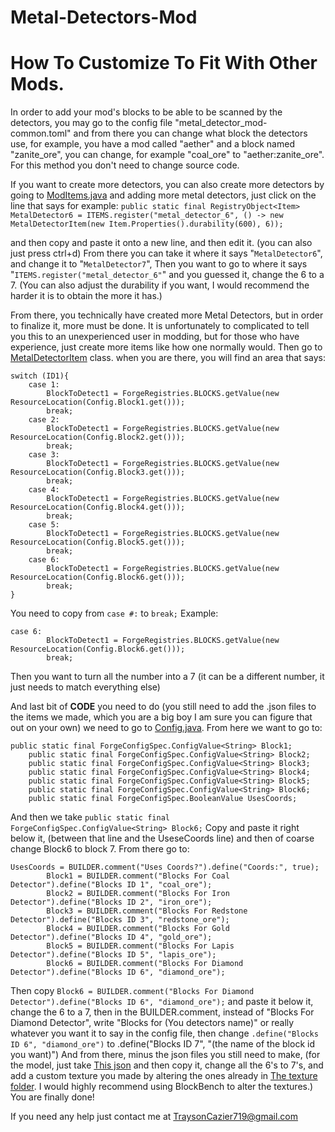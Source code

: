 # Metal-Detectors-Mod
# How To Customize To Fit With Other Mods.
In order to add your mod's blocks to be able to be scanned by the detectors,
you may go to the config file "metal_detector_mod-common.toml" and from there
you can change what block the detectors use, for example, you have a mod called
"aether" and a block named "zanite_ore", you can change, for example "coal_ore"
to "aether:zanite_ore". For this method you don't need to change source code.

  If you want to create more detectors, you can also create more detectors by going to
  [ModItems.java](MetalDetectors/src/main/java/com/MetalDetectors/ModItems.java)
and adding more
metal detectors, just click on the line that says for example: 
```public static final RegistryObject<Item> MetalDetector6 = ITEMS.register("metal_detector_6", () -> new MetalDetectorItem(new Item.Properties().durability(600), 6));```

and then copy and paste it onto a new line, and then edit it. (you can also just press ctrl+d)
From there you can take it where it says "```MetalDetector6```", and change it to "```MetalDetector7```",
Then you want to go to where it says "```ITEMS.register("metal_detector_6"```"
and you guessed it, change the 6 to a 7. (You can also adjust the durability if you want, I would recommend
the harder it is to obtain the more it has.)

From there, you technically have created more Metal Detectors, but in order to finalize it, more must be done.
It is unfortunately to complicated to tell you this to an unexperienced user in modding, but for those who have experience, 
just create more items like how one normally would. Then go to [MetalDetectorItem](MetalDetectors/src/main/java/com/MetalDetectors/MetalDetectorItem.java) class.
when you are there, you will find an area that says:
```
switch (ID1){
    case 1:
        BlockToDetect1 = ForgeRegistries.BLOCKS.getValue(new ResourceLocation(Config.Block1.get()));
        break;
    case 2:
        BlockToDetect1 = ForgeRegistries.BLOCKS.getValue(new ResourceLocation(Config.Block2.get()));
        break;
    case 3:
        BlockToDetect1 = ForgeRegistries.BLOCKS.getValue(new ResourceLocation(Config.Block3.get()));
        break;
    case 4:
        BlockToDetect1 = ForgeRegistries.BLOCKS.getValue(new ResourceLocation(Config.Block4.get()));
        break;
    case 5:
        BlockToDetect1 = ForgeRegistries.BLOCKS.getValue(new ResourceLocation(Config.Block5.get()));
        break;
    case 6:
        BlockToDetect1 = ForgeRegistries.BLOCKS.getValue(new ResourceLocation(Config.Block6.get()));
        break;
}
```
You need to copy from ```case #:``` to ```break;``` Example:
```
case 6:
        BlockToDetect1 = ForgeRegistries.BLOCKS.getValue(new ResourceLocation(Config.Block6.get()));
        break;
```
Then you want to turn all the number into a 7 (it can be a different number, it just needs to match everything else)

And last bit of **CODE** you need to do (you still need to add the .json files to the items we made, which you are a big boy I am sure you can figure that out on your own)
we need to go to [Config.java](MetalDetectors/src/main/java/com/MetalDetectors/Config.java). From here we want to go to:
```
public static final ForgeConfigSpec.ConfigValue<String> Block1;
    public static final ForgeConfigSpec.ConfigValue<String> Block2;
    public static final ForgeConfigSpec.ConfigValue<String> Block3;
    public static final ForgeConfigSpec.ConfigValue<String> Block4;
    public static final ForgeConfigSpec.ConfigValue<String> Block5;
    public static final ForgeConfigSpec.ConfigValue<String> Block6;
    public static final ForgeConfigSpec.BooleanValue UsesCoords;
```
And then we take ```public static final ForgeConfigSpec.ConfigValue<String> Block6;``` Copy and paste it right below it, (between that line and the UseseCoords line)
and then of coarse change Block6 to block 7.
From there go to:
```
UsesCoords = BUILDER.comment("Uses Coords?").define("Coords:", true);
        Block1 = BUILDER.comment("Blocks For Coal Detector").define("Blocks ID 1", "coal_ore");
        Block2 = BUILDER.comment("Blocks For Iron Detector").define("Blocks ID 2", "iron_ore");
        Block3 = BUILDER.comment("Blocks For Redstone Detector").define("Blocks ID 3", "redstone_ore");
        Block4 = BUILDER.comment("Blocks For Gold Detector").define("Blocks ID 4", "gold_ore");
        Block5 = BUILDER.comment("Blocks For Lapis Detector").define("Blocks ID 5", "lapis_ore");
        Block6 = BUILDER.comment("Blocks For Diamond Detector").define("Blocks ID 6", "diamond_ore");
```
Then copy ```Block6 = BUILDER.comment("Blocks For Diamond Detector").define("Blocks ID 6", "diamond_ore");```
and paste it below it, change the 6 to a 7, then in the BUILDER.comment, instead of "Blocks For Diamond Detector", write
"Blocks for (You detectors name)" or really whatever you want it to say in the config file, then change ```.define("Blocks ID 6", "diamond_ore")```
to .define("Blocks ID 7", "(the name of the block id you want)")
And from there, minus the json files you still need to make, (for the model, just take [This json](MetalDetectors/src/main/resources/assets/metal_detectors_mod/models/item/metal_detector_1.json) and then
copy it, change all the 6's to 7's, and add a custom texture you made by altering the ones already in [The texture folder](MetalDetectors/src/main/resources/assets/metal_detectors_mod/textures/item).
I would highly recommend using BlockBench to alter the textures.) You are finally done!

If you need any help just contact me at TraysonCazier719@gmail.com
